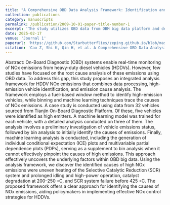 ```yaml
---
title: "A Comprehensive OBD Data Analysis Framework: Identification and Factor Analysis of High-Emission Heavy-Duty Vehicles"
collection: publications
category: manuscripts
permalink: /publication/2009-10-01-paper-title-number-1
excerpt: 'The study utilizes OBD data from OBM big data platform and develops a comprehensive data analysis framework that integrates data preprocessing, high-emission vehicle identification, and factor analysis using both binning and machine learning approaches.'
date: 2025-02-17
venue: 'Journal 1'
paperurl: 'https://github.com/Starbutterflies/zeping.github.io/blob/master/files/A%20comprehensive%20OBD%20data%20analysis%20framework%20Identification%20and%20factor%20.pdf'
citation: 'Cao Z, Shi K, Qin H, et al. A Comprehensive OBD Data Analysis Framework: Identification and Factor Analysis of High-Emission Heavy-Duty Vehicles[J]. Environmental Pollution, 2025: 125751.'
---
```

Abstract:  On-Board Diagnostic (OBD) systems enable real-time monitoring of NOx emissions from heavy-duty diesel vehicles (HDDVs). However, few studies have focused on the root cause analysis of these emissions using OBD data. To address this gap, this study proposes an integrated analysis framework for HDDV NOx emissions that combines data processing, high-emission vehicle identification, and emission cause analysis. The framework employs a fuel-based window method to identify high-emission vehicles, while binning and machine learning techniques trace the causes of NOx emissions. A case study is conducted using data from 32 vehicles sourced from Tianjin On-Board Diagnostic Platform. Of these, five vehicles were identified as high emitters. A machine learning model was trained for each vehicle, with a detailed analysis conducted on three of them. The analysis involves a preliminary investigation of vehicle emissions status, followed by bin analysis to initially identify the causes of emissions. Finally, machine learning analysis is conducted, including the generation of individual conditional expectation (ICE) plots and multivariable partial dependence plots (PDPs), serving as a supplement to bin analysis when it cannot effectively pinpoint the causes of high emissions. This approach effectively uncovers the underlying factors within OBD big data. Using the analysis framework, we discover the identified causes of high NOx emissions were uneven heating of the Selective Catalytic Reduction (SCR) system and prolonged idling and high-power operation, catalyst degradation at 200–250 ◦C, and SCR system failure before 425 ◦C. The proposed framework offers a clear approach for identifying the causes of NOx emissions, aiding policymakers in implementing effective NOx control strategies for HDDVs.
